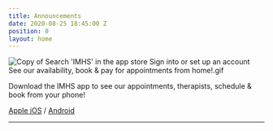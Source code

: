 ```yaml
---
title: Announcements
date: 2020-08-25 18:45:00 Z
position: 0
layout: home
---
```


![Copy of Search 'IMHS' in the app store Sign into or set up an account See our availability, book & pay for appointments from home!.gif](/uploads/Copy%20of%20Search%20'IMHS'%20in%20the%20app%20store%20Sign%20into%20or%20set%20up%20an%20account%20See%20our%20availability,%20book%20&%20pay%20for%20appointments%20from%20home!.gif)

Download the IMHS app to see our appointments, therapists, schedule & book from your phone!

[Apple iOS](https://apps.apple.com/us/app/ipswich-massage-herbal-spa/id1573438798) / [Android](https://play.google.com/store/apps/details?id=com.fitnessmobileapps.ipswichmassageherbalspa&hl=en)

-------------